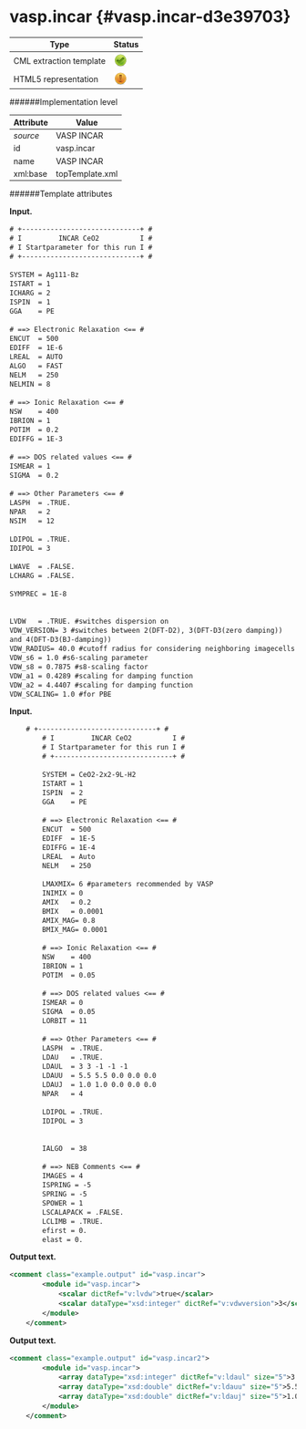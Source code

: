 # vasp.incar {#vasp.incar-d3e39703}


| Type                                                                                                                                                | Status                                                                                                                                              |
|----|----|
| CML extraction template                                                                                                                             | ![](/imgs/Total.png)                                                                                                                                |
| HTML5 representation                                                                                                                                | ![](/imgs/Partial.png)                                                                                                                              |

######Implementation level

| Attribute                                                                                                                                           | Value                                                                                                                                               |
|----|----|
| *source*                                                                                                                                            | VASP INCAR                                                                                                                                          |
| id                                                                                                                                                  | vasp.incar                                                                                                                                          |
| name                                                                                                                                                | VASP INCAR                                                                                                                                          |
| xml:base                                                                                                                                            | topTemplate.xml                                                                                                                                     |

######Template attributes

**Input.**

    # +-----------------------------+ #
    # I         INCAR CeO2          I #
    # I Startparameter for this run I #
    # +-----------------------------+ #

    SYSTEM = Ag111-Bz
    ISTART = 1
    ICHARG = 2
    ISPIN  = 1
    GGA    = PE

    # ==> Electronic Relaxation <== #
    ENCUT  = 500
    EDIFF  = 1E-6
    LREAL  = AUTO
    ALGO   = FAST
    NELM   = 250
    NELMIN = 8

    # ==> Ionic Relaxation <== #
    NSW    = 400
    IBRION = 1
    POTIM  = 0.2 
    EDIFFG = 1E-3

    # ==> DOS related values <== #
    ISMEAR = 1 
    SIGMA  = 0.2

    # ==> Other Parameters <== #
    LASPH  = .TRUE.
    NPAR   = 2
    NSIM   = 12

    LDIPOL = .TRUE.
    IDIPOL = 3

    LWAVE  = .FALSE.
    LCHARG = .FALSE.

    SYMPREC = 1E-8 


    LVDW   = .TRUE. #switches dispersion on
    VDW_VERSION= 3 #switches between 2(DFT-D2), 3(DFT-D3(zero damping)) and 4(DFT-D3(BJ-damping))
    VDW_RADIUS= 40.0 #cutoff radius for considering neighboring imagecells
    VDW_s6 = 1.0 #s6-scaling parameter
    VDW_s8 = 0.7875 #s8-scaling factor
    VDW_a1 = 0.4289 #scaling for damping function
    VDW_a2 = 4.4407 #scaling for damping function
    VDW_SCALING= 1.0 #for PBE   
        

**Input.**

        # +-----------------------------+ #
            # I         INCAR CeO2          I #
            # I Startparameter for this run I #
            # +-----------------------------+ #
            
            SYSTEM = CeO2-2x2-9L-H2
            ISTART = 1
            ISPIN  = 2
            GGA    = PE
            
            # ==> Electronic Relaxation <== #
            ENCUT  = 500
            EDIFF  = 1E-5
            EDIFFG = 1E-4
            LREAL  = Auto
            NELM   = 250
            
            LMAXMIX= 6 #parameters recommended by VASP
            INIMIX = 0
            AMIX   = 0.2
            BMIX   = 0.0001
            AMIX_MAG= 0.8
            BMIX_MAG= 0.0001
            
            # ==> Ionic Relaxation <== #
            NSW    = 400
            IBRION = 1
            POTIM  = 0.05
            
            # ==> DOS related values <== #
            ISMEAR = 0
            SIGMA  = 0.05
            LORBIT = 11
            
            # ==> Other Parameters <== #
            LASPH  = .TRUE.
            LDAU   = .TRUE.
            LDAUL  = 3 3 -1 -1 -1
            LDAUU  = 5.5 5.5 0.0 0.0 0.0
            LDAUJ  = 1.0 1.0 0.0 0.0 0.0
            NPAR   = 4
            
            LDIPOL = .TRUE.
            IDIPOL = 3
            
            
            IALGO  = 38
            
            # ==> NEB Comments <== #
            IMAGES = 4
            ISPRING = -5
            SPRING = -5
            SPOWER = 1
            LSCALAPACK = .FALSE.
            LCLIMB = .TRUE.
            efirst = 0.
            elast = 0.
        

**Output text.**

```xml
<comment class="example.output" id="vasp.incar">
        <module id="vasp.incar">
            <scalar dictRef="v:lvdw">true</scalar>
            <scalar dataType="xsd:integer" dictRef="v:vdwversion">3</scalar>
        </module>
    </comment>
```

**Output text.**

```xml
<comment class="example.output" id="vasp.incar2">
        <module id="vasp.incar">
            <array dataType="xsd:integer" dictRef="v:ldaul" size="5">3 3 -1 -1 -1</array>
            <array dataType="xsd:double" dictRef="v:ldauu" size="5">5.5 5.5 0.0 0.0 0.0</array>
            <array dataType="xsd:double" dictRef="v:ldauj" size="5">1.0 1.0 0.0 0.0 0.0</array>
        </module>
    </comment>
```
